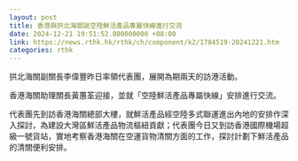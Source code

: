```yaml
---
layout: post
title: 香港與拱北海關就空陸鮮活產品專屬快線進行交流
date: 2024-12-21 19:51:52.000000000 +08:00
link: https://news.rthk.hk/rthk/ch/component/k2/1784519-20241221.htm
categories: rthk
---
```


拱北海關副關長李偉豐昨日率領代表團，展開為期兩天的訪港活動。

香港海關助理關長黃蕙荃迎接，並就「空陸鮮活產品專屬快線」安排進行交流。

代表團先到訪香港海關總部大樓，就鮮活產品經空陸多式聯運進出內地的安排作深入探討，為建設大灣區鮮活產品物流樞紐貢獻；代表團今日又到訪香港國際機場超級一號貨站，實地考察香港海關在空運貨物清關方面的工作，探討計劃下鮮活產品的清關便利安排。
